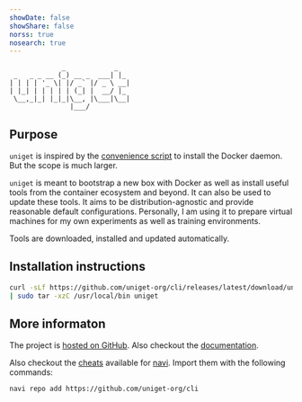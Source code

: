 ```yaml
---
showDate: false
showShare: false
norss: true
nosearch: true
---
```


```plaintext
             _            _
 _   _ _ __ (_) __ _  ___| |_
| | | | '_ \| |/ _` |/ _ \ __|
| |_| | | | | | (_| |  __/ |_
 \__,_|_| |_|_|\__, |\___|\__|
               |___/
```

## Purpose

`uniget` is inspired by the [convenience script](https://docs.docker.com/engine/install/ubuntu/#install-using-the-convenience-script) to install the Docker daemon. But the scope is much larger.

`uniget` is meant to bootstrap a new box with Docker as well as install useful tools from the container ecosystem and beyond. It can also be used to update these tools. It aims to be distribution-agnostic and provide reasonable default configurations. Personally, I am using it to prepare virtual machines for my own experiments as well as training environments.

Tools are downloaded, installed and updated automatically.

## Installation instructions

```bash
curl -sLf https://github.com/uniget-org/cli/releases/latest/download/uniget_linux_$(uname -m).tar.gz \
| sudo tar -xzC /usr/local/bin uniget
```

## More informaton

The project is [hosted on GitHub](https://github.com/uniget-org). Also checkout the [documentation](https://docs.uniget.dev).

Also checkout the [cheats](https://github.com/uniget-org/cli/blob/main/uniget.cheat) available for [navi](https://github.com/denisidoro/navi). Import them with the following commands:

```
navi repo add https://github.com/uniget-org/cli
```